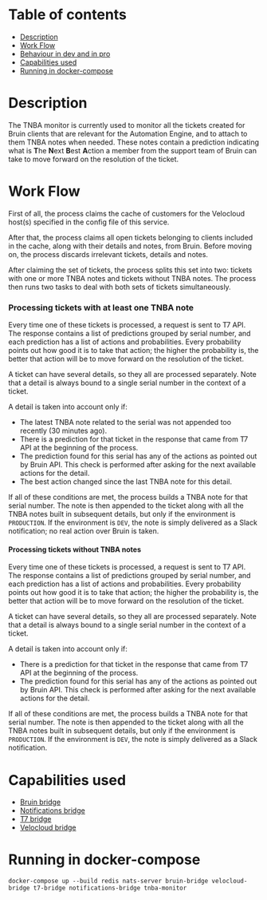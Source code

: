 # Table of contents
  * [Description](#description)
  * [Work Flow](#work-flow)
  * [Behaviour in dev and in pro](#behaviour-in-development-and-in-production)
  * [Capabilities used](#capabilities-used) 
  * [Running in docker-compose](#running-in-docker-compose)

# Description
The TNBA monitor is currently used to monitor all the tickets created for Bruin clients that are relevant
for the Automation Engine, and to attach to them TNBA notes when needed. These notes contain a prediction
indicating what is **T**he **N**ext **B**est **A**ction a member from the support team of Bruin can take to
move forward on the resolution of the ticket.

# Work Flow
First of all, the process claims the cache of customers for the Velocloud host(s) specified in the config file
of this service.

After that, the process claims all open tickets belonging to clients included in the cache, along with their
details and notes, from Bruin. Before moving on, the process discards irrelevant tickets, details and notes.

After claiming the set of tickets, the process splits this set into two: tickets with one or more TNBA notes and
tickets without TNBA notes. The process then runs two tasks to deal with both sets of tickets simultaneously.

### Processing tickets with at least one TNBA note
Every time one of these tickets is processed, a request is sent to T7 API. The response contains
a list of predictions grouped by serial number, and each prediction has a list of actions and probabilities.
Every probability points out how good it is to take that action; the higher the probability is, the better
that action will be to move forward on the resolution of the ticket.

A ticket can have several details, so they all are processed separately. Note that a detail is always
bound to a single serial number in the context of a ticket.

A detail is taken into account only if:
- The latest TNBA note related to the serial was not appended too recently (30 minutes ago).
- There is a prediction for that ticket in the response that came from T7 API at the beginning of the process.
- The prediction found for this serial has any of the actions as pointed out by Bruin API. This check is
  performed after asking for the next available actions for the detail.
- The best action changed since the last TNBA note for this detail.

If all of these conditions are met, the process builds a TNBA note for that serial number.
The note is then appended to the ticket along with all the TNBA notes built in subsequent details, but only
if the environment is `PRODUCTION`. If the environment is `DEV`,  the note is simply delivered
as a Slack notification; no real action over Bruin is taken.

#### Processing tickets without TNBA notes
Every time one of these tickets is processed, a request is sent to T7 API. The response contains
a list of predictions grouped by serial number, and each prediction has a list of actions and probabilities.
Every probability points out how good it is to take that action; the higher the probability is, the better
that action will be to move forward on the resolution of the ticket.

A ticket can have several details, so they all are processed separately. Note that a detail is always
bound to a single serial number in the context of a ticket.

A detail is taken into account only if:
- There is a prediction for that ticket in the response that came from T7 API at the beginning of the process.
- The prediction found for this serial has any of the actions as pointed out by Bruin API. This check is
  performed after asking for the next available actions for the detail.

If all of these conditions are met, the process builds a TNBA note for that serial number.
The note is then appended to the ticket along with all the TNBA notes built in subsequent details, but only
if the environment is `PRODUCTION`. If the environment is `DEV`,  the note is simply delivered
as a Slack notification.

# Capabilities used
- [Bruin bridge](../bruin-bridge/README.md)
- [Notifications bridge](../notifications-bridge/README.md)
- [T7 bridge](../t7-bridge/README.md)
- [Velocloud bridge](../velocloud-bridge/README.md)

# Running in docker-compose
`docker-compose up --build redis nats-server bruin-bridge velocloud-bridge t7-bridge notifications-bridge tnba-monitor`
